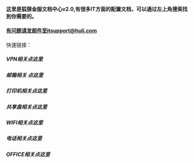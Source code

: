 #### 

#### 这里是狐狸金服文档中心v2.0,有很多IT方面的配置文档，可以通过左上角搜索找到你需要的。

#### 有问题请发邮件至itsupport@huli.com

快速链接：

##### VPN相关点这里

##### 邮箱相关 点这里

##### 打印机相关点这里

##### 共享盘相关点这里

##### WIFI相关点这里

##### 电话相关点这里

##### OFFICE相关点这里



